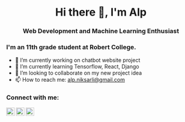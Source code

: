 <h1 align="center" style="text-align:center">Hi there 👋, I'm Alp</h1>
<h3 align="center" style="text-align:center">Web Development and Machine Learning Enthusiast</h3>

### I'm an 11th grade student at Robert College.

- 🔭 I’m currently working on chatbot website project
- 🌱 I’m currently learning Tensorflow, React, Django
- 👯 I’m looking to collaborate on my new project idea
- 📫 How to reach me: [alp.niksarli@gmail.com](mailto:alp.niksarli@gmail.com)

### Connect with me:

[<img alt="alpnix | Kaggle" width="22px" src="https://cdn.jsdelivr.net/npm/simple-icons@v3/icons/kaggle.svg" />](https://www.kaggle.com/alpniksarli)
[<img alt="Alp Niksarli | LinkedIn" width="22px" src="https://cdn.jsdelivr.net/npm/simple-icons@v3/icons/linkedin.svg" />](https://www.linkedin.com/in/"alp-niksarli-943a75206/)
[<img alt="alpniksarli | Instagram" width="22px" src="https://cdn.jsdelivr.net/npm/simple-icons@v3/icons/instagram.svg" />](https://www.instagram.com/alpniksarli)
